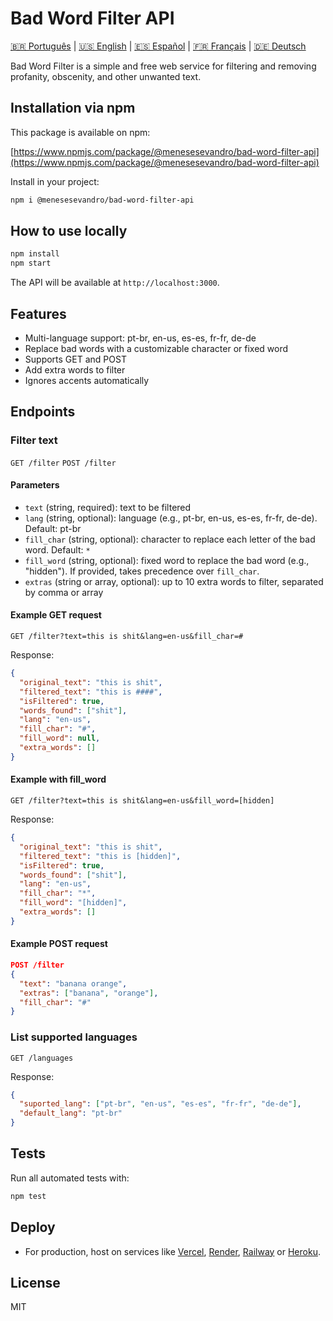# Bad Word Filter API

[🇧🇷 Português](README.md) | [🇺🇸 English](README.en.md) | [🇪🇸 Español](README.es.md) | [🇫🇷 Français](README.fr.md) | [🇩🇪 Deutsch](README.de.md)

Bad Word Filter is a simple and free web service for filtering and removing profanity, obscenity, and other unwanted text.

## Installation via npm

This package is available on npm:

[https://www.npmjs.com/package/@menesesevandro/bad-word-filter-api](https://www.npmjs.com/package/@menesesevandro/bad-word-filter-api)

Install in your project:
```bash
npm i @menesesevandro/bad-word-filter-api
```

## How to use locally

```bash
npm install
npm start
```
The API will be available at `http://localhost:3000`.

## Features
- Multi-language support: pt-br, en-us, es-es, fr-fr, de-de
- Replace bad words with a customizable character or fixed word
- Supports GET and POST
- Add extra words to filter
- Ignores accents automatically

## Endpoints

### Filter text
`GET /filter`
`POST /filter`

#### Parameters
- `text` (string, required): text to be filtered
- `lang` (string, optional): language (e.g., pt-br, en-us, es-es, fr-fr, de-de). Default: pt-br
- `fill_char` (string, optional): character to replace each letter of the bad word. Default: `*`
- `fill_word` (string, optional): fixed word to replace the bad word (e.g., "hidden"). If provided, takes precedence over `fill_char`.
- `extras` (string or array, optional): up to 10 extra words to filter, separated by comma or array

#### Example GET request
```
GET /filter?text=this is shit&lang=en-us&fill_char=#
```
Response:
```json
{
  "original_text": "this is shit",
  "filtered_text": "this is ####",
  "isFiltered": true,
  "words_found": ["shit"],
  "lang": "en-us",
  "fill_char": "#",
  "fill_word": null,
  "extra_words": []
}
```

#### Example with fill_word
```
GET /filter?text=this is shit&lang=en-us&fill_word=[hidden]
```
Response:
```json
{
  "original_text": "this is shit",
  "filtered_text": "this is [hidden]",
  "isFiltered": true,
  "words_found": ["shit"],
  "lang": "en-us",
  "fill_char": "*",
  "fill_word": "[hidden]",
  "extra_words": []
}
```

#### Example POST request
```json
POST /filter
{
  "text": "banana orange",
  "extras": ["banana", "orange"],
  "fill_char": "#"
}
```

### List supported languages
`GET /languages`

Response:
```json
{
  "suported_lang": ["pt-br", "en-us", "es-es", "fr-fr", "de-de"],
  "default_lang": "pt-br"
}
```

## Tests
Run all automated tests with:
```bash
npm test
```

## Deploy
- For production, host on services like [Vercel](https://vercel.com/), [Render](https://render.com/), [Railway](https://railway.app/) or [Heroku](https://heroku.com/).

## License
MIT
